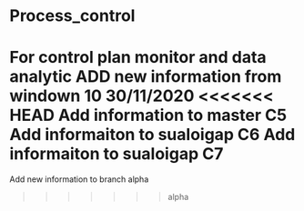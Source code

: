 # Process_control
For control plan monitor and data analytic
ADD new information from windown 10 30/11/2020
<<<<<<< HEAD
Add information to master C5
Add informaiton to sualoigap C6
Add informaiton to sualoigap C7
=======
Add new information to branch alpha
>>>>>>> alpha
